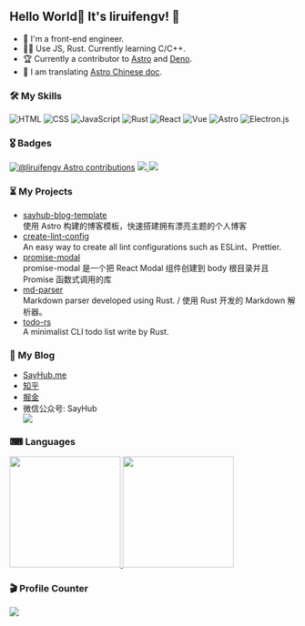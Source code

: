 ## Hello World🎉 It's liruifengv! 👋

- 👨 I'm a front-end engineer.
- 👨‍💻 Use JS, Rust. Currently learning C/C++.
- 🏆 Currently a contributor to [Astro](https://github.com/withastro) and [Deno](https://github.com/denoland). 
- 🚀 I am translating [Astro Chinese doc](https://docs.astro.build/zh-cn/getting-started/).

### 🛠 My Skills
![HTML](https://img.shields.io/badge/html5-%23E34F26.svg?style=for-the-badge&logo=html5&logoColor=white "HTML") 
![CSS](https://img.shields.io/badge/css3-%231572B6.svg?style=for-the-badge&logo=css3&logoColor=white "CSS") 
![JavaScript](https://img.shields.io/badge/javascript-%23323330.svg?style=for-the-badge&logo=javascript&logoColor=%23F7DF1E "JavaScript") 
![Rust](https://img.shields.io/badge/rust-%23000000.svg?style=for-the-badge&logo=rust&logoColor=white&color=39495c)
![React](https://img.shields.io/badge/react-%2320232a.svg?style=for-the-badge&logo=react&logoColor=%2361DAFB "React")
![Vue](https://img.shields.io/badge/Vue.js-35495E?style=for-the-badge&logo=vuedotjs&logoColor=4FC08D)
![Astro](https://img.shields.io/badge/ASTRO-blueviolet?style=for-the-badge)
![Electron.js](https://img.shields.io/badge/Electron-191970?style=for-the-badge&logo=Electron&logoColor=white&color=39495c)

### 🎖 Badges

[![@liruifengv Astro contributions](https://astro.badg.es/v1/contributor/liruifengv.svg)](https://astro.badg.es/v1/contributor/liruifengv/)
<a href="https://github.com/liruifengv#gh-light-mode-only">
  <img src="https://github-readme-stats-one-mu-82.vercel.app/api?username=liruifengv&show_icons=true&icon_color=805AD5&text_color=718096&bg_color=ffffff#gh-light-mode-only" />
</a>
<a href="https://github.com/liruifengv#gh-dark-mode-only">
  <img src="https://github-readme-stats-one-mu-82.vercel.app/api?username=liruifengv&show_icons=true&theme=vue-dark&border_color=42b973#gh-dark-mode-only" />
</a>

### ⏳ My Projects

* [sayhub-blog-template](https://github.com/liruifengv/sayhub-blog-template) 
  <br/>
  使用 Astro 构建的博客模板，快速搭建拥有漂亮主题的个人博客
* [create-lint-config](https://github.com/liruifengv/create-lint-config)
  <br/>
  An easy way to create all lint configurations such as ESLint、Prettier.
* [promise-modal](https://github.com/liruifengv/promise-modal)
  <br/>
  promise-modal 是一个把 React Modal 组件创建到 body 根目录并且 Promise 函数式调用的库
* [md-parser](https://github.com/liruifengv/md-parser)
  <br/>
  Markdown parser developed using Rust. / 使用 Rust 开发的 Markdown 解析器。
* [todo-rs](https://github.com/liruifengv/todo-rs)
  <br/>
  A minimalist CLI todo list write by Rust.

### 📖 My Blog
  <ul>
    <li><a href="https://sayhub.me">SayHub.me</a></li>
    <li><a href="https://www.zhihu.com/people/liruifengv">知乎</a></li>
    <li><a href="https://juejin.cn/user/237150239994471">掘金</a></li>
    <li>微信公众号: SayHub</li>
    <img src="https://images.sayhub.me/blog/qrcode.png" />
  </ul>



### ⌨ Languages
<a href="https://github.com/liruifengv#gh-light-mode-only">
  <img height="195" src="https://github-readme-stats-one-mu-82.vercel.app/api/top-langs/?username=liruifengv&layout=compact&langs_count=8&bg_color=ffffff#gh-light-mode-only"">
</a>

<a href="https://github.com/liruifengv#gh-dark-mode-only">
  <img height="195" src="https://github-readme-stats-one-mu-82.vercel.app/api/top-langs/?username=liruifengv&layout=compact&langs_count=8&bg_color=233140&border_color=42b973&theme=vue-dark#gh-dark-mode-only"">
</a>

### 🎬 Profile Counter
![](https://profile-counter.glitch.me/liruifengv/count.svg)



